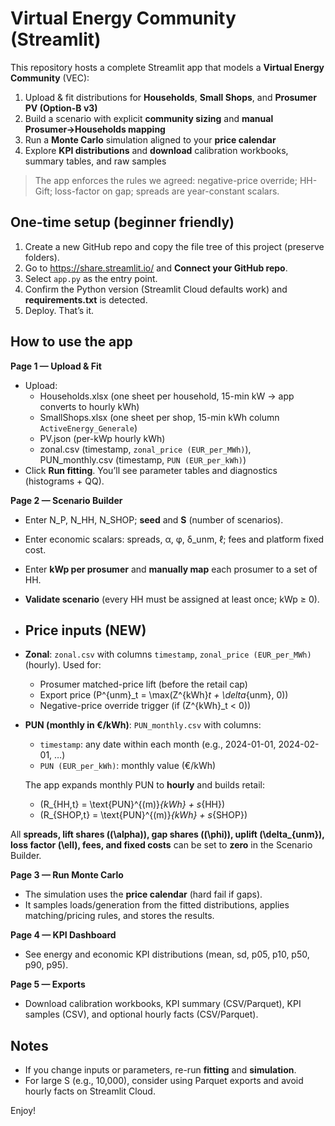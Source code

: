 # Virtual Energy Community (Streamlit)

This repository hosts a complete Streamlit app that models a **Virtual Energy Community** (VEC):
1) Upload & fit distributions for **Households**, **Small Shops**, and **Prosumer PV (Option-B v3)**  
2) Build a scenario with explicit **community sizing** and **manual Prosumer→Households mapping**  
3) Run a **Monte Carlo** simulation aligned to your **price calendar**  
4) Explore **KPI distributions** and **download** calibration workbooks, summary tables, and raw samples

> The app enforces the rules we agreed: negative-price override; HH-Gift; loss-factor on gap; spreads are year-constant scalars.

## One-time setup (beginner friendly)

1. Create a new GitHub repo and copy the file tree of this project (preserve folders).  
2. Go to https://share.streamlit.io/ and **Connect your GitHub repo**.  
3. Select `app.py` as the entry point.  
4. Confirm the Python version (Streamlit Cloud defaults work) and **requirements.txt** is detected.  
5. Deploy. That’s it.

## How to use the app

**Page 1 — Upload & Fit**  
- Upload:
  - Households.xlsx (one sheet per household, 15-min kW → app converts to hourly kWh)
  - SmallShops.xlsx (one sheet per shop, 15-min kWh column `ActiveEnergy_Generale`)
  - PV.json (per-kWp hourly kWh)
  - zonal.csv (timestamp, `zonal_price (EUR_per_MWh)`), PUN_monthly.csv (timestamp, `PUN (EUR_per_kWh)`)
- Click **Run fitting**. You’ll see parameter tables and diagnostics (histograms + QQ).

**Page 2 — Scenario Builder**  
- Enter N_P, N_HH, N_SHOP; **seed** and **S** (number of scenarios).  
- Enter economic scalars: spreads, α, φ, δ_unm, ℓ; fees and platform fixed cost.  
- Enter **kWp per prosumer** and **manually map** each prosumer to a set of HH.  
- **Validate scenario** (every HH must be assigned at least once; kWp ≥ 0).

- ## Price inputs (NEW)

- **Zonal**: `zonal.csv` with columns `timestamp`, `zonal_price (EUR_per_MWh)` (hourly). Used for:
  - Prosumer matched-price lift (before the retail cap)
  - Export price \(P^{unm}_t = \max(Z^{kWh}_t + \delta_{unm}, 0)\)
  - Negative-price override trigger (if \(Z^{kWh}_t < 0\))

- **PUN (monthly in €/kWh)**: `PUN_monthly.csv` with columns:
  - `timestamp`: any date within each month (e.g., 2024-01-01, 2024-02-01, …)
  - `PUN (EUR_per_kWh)`: monthly value (€/kWh)
  
  The app expands monthly PUN to **hourly** and builds retail:
  - \(R_{HH,t} = \text{PUN}^{(m)}_{kWh} + s_{HH}\)
  - \(R_{SHOP,t} = \text{PUN}^{(m)}_{kWh} + s_{SHOP}\)

All **spreads, lift shares (\(\alpha\)), gap shares (\(\phi\)), uplift \(\delta_{unm}\), loss factor \(\ell\), fees, and fixed costs** can be set to **zero** in the Scenario Builder.

**Page 3 — Run Monte Carlo**  
- The simulation uses the **price calendar** (hard fail if gaps).  
- It samples loads/generation from the fitted distributions, applies matching/pricing rules, and stores the results.

**Page 4 — KPI Dashboard**  
- See energy and economic KPI distributions (mean, sd, p05, p10, p50, p90, p95).

**Page 5 — Exports**  
- Download calibration workbooks, KPI summary (CSV/Parquet), KPI samples (CSV), and optional hourly facts (CSV/Parquet).

## Notes
- If you change inputs or parameters, re-run **fitting** and **simulation**.
- For large S (e.g., 10,000), consider using Parquet exports and avoid hourly facts on Streamlit Cloud.

Enjoy!
